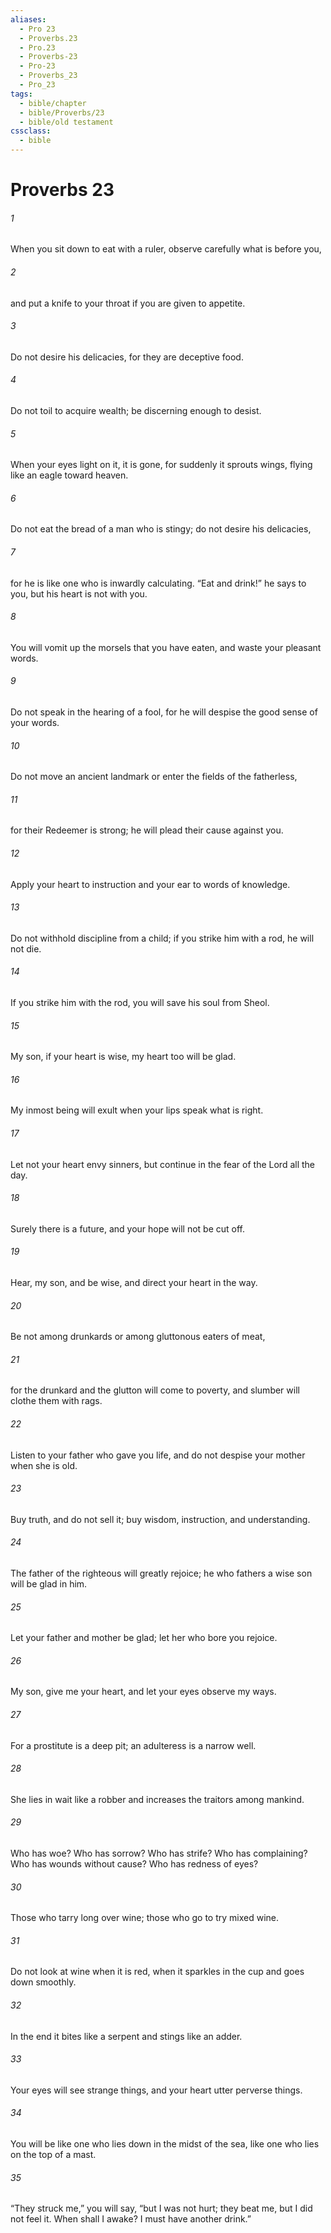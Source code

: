```yaml
---
aliases:
  - Pro 23
  - Proverbs.23
  - Pro.23
  - Proverbs-23
  - Pro-23
  - Proverbs_23
  - Pro_23
tags:
  - bible/chapter
  - bible/Proverbs/23
  - bible/old testament
cssclass:
  - bible
---
```


# Proverbs 23

###### 1
When you sit down to eat with a ruler, observe carefully what is before you,
###### 2
and put a knife to your throat if you are given to appetite.
###### 3
Do not desire his delicacies, for they are deceptive food.
###### 4
Do not toil to acquire wealth; be discerning enough to desist.
###### 5
When your eyes light on it, it is gone, for suddenly it sprouts wings, flying like an eagle toward heaven.
###### 6
Do not eat the bread of a man who is stingy; do not desire his delicacies,
###### 7
for he is like one who is inwardly calculating. “Eat and drink!” he says to you, but his heart is not with you.
###### 8
You will vomit up the morsels that you have eaten, and waste your pleasant words.
###### 9
Do not speak in the hearing of a fool, for he will despise the good sense of your words.
###### 10
Do not move an ancient landmark or enter the fields of the fatherless,
###### 11
for their Redeemer is strong; he will plead their cause against you.
###### 12
Apply your heart to instruction and your ear to words of knowledge.
###### 13
Do not withhold discipline from a child; if you strike him with a rod, he will not die.
###### 14
If you strike him with the rod, you will save his soul from Sheol.
###### 15
My son, if your heart is wise, my heart too will be glad.
###### 16
My inmost being will exult when your lips speak what is right.
###### 17
Let not your heart envy sinners, but continue in the fear of the Lord all the day.
###### 18
Surely there is a future, and your hope will not be cut off.
###### 19
Hear, my son, and be wise, and direct your heart in the way.
###### 20
Be not among drunkards or among gluttonous eaters of meat,
###### 21
for the drunkard and the glutton will come to poverty, and slumber will clothe them with rags.
###### 22
Listen to your father who gave you life, and do not despise your mother when she is old.
###### 23
Buy truth, and do not sell it; buy wisdom, instruction, and understanding.
###### 24
The father of the righteous will greatly rejoice; he who fathers a wise son will be glad in him.
###### 25
Let your father and mother be glad; let her who bore you rejoice.
###### 26
My son, give me your heart, and let your eyes observe my ways.
###### 27
For a prostitute is a deep pit; an adulteress is a narrow well.
###### 28
She lies in wait like a robber and increases the traitors among mankind.
###### 29
Who has woe? Who has sorrow? Who has strife? Who has complaining? Who has wounds without cause? Who has redness of eyes?
###### 30
Those who tarry long over wine; those who go to try mixed wine.
###### 31
Do not look at wine when it is red, when it sparkles in the cup and goes down smoothly.
###### 32
In the end it bites like a serpent and stings like an adder.
###### 33
Your eyes will see strange things, and your heart utter perverse things.
###### 34
You will be like one who lies down in the midst of the sea, like one who lies on the top of a mast.
###### 35
“They struck me,” you will say, “but I was not hurt; they beat me, but I did not feel it. When shall I awake? I must have another drink.”


